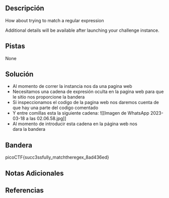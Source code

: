 ## Descripción
How about trying to match a regular expression

Additional details will be available after launching your challenge instance.
## Pistas 
None
## Solución
* Al momento de correr la instancia nos da una pagina web
* Necesitamos una cadena de expresión oculta en la pagina web para que le sitio nos proporcione la bandera
* Si inspeccionamos el codigo de la pagina web nos daremos cuenta de que hay una parte del codigo comentado
* Y entre comillas esta la siguiente cadena:
![[Imagen de WhatsApp 2023-03-18 a las 02.06.58.jpg]]
* Al momento de introducir esta cadena en la página web nos dara la bandera
## Bandera
picoCTF{succ3ssfully_matchtheregex_8ad436ed}
## Notas Adicionales

## Referencias
